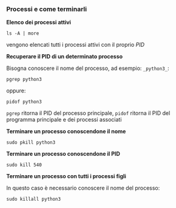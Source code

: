 ### Processi e come terminarli

**Elenco dei processi attivi**
```
ls -A | more
```
vengono elencati tutti i processi attivi con il proprio _PID_

**Recuperare il PID di un determinato processo**

Bisogna conoscere il nome del processo, ad esempio: `_python3_`:
```
pgrep python3
```
oppure:
```
pidof python3
```
`pgrep` ritorna il PID del processo principale, `pidof` ritorna il PID del programma principale e dei processi associati

**Terminare un processo conoscendone il nome**
```
sudo pkill python3
```
**Terminare un processo conoscendone il PID**
```
sudo kill 540
```
**Terminare un processo con tutti i processi figli**

In questo caso è necessario conoscere il nome del processo:
```
sudo killall python3
```




